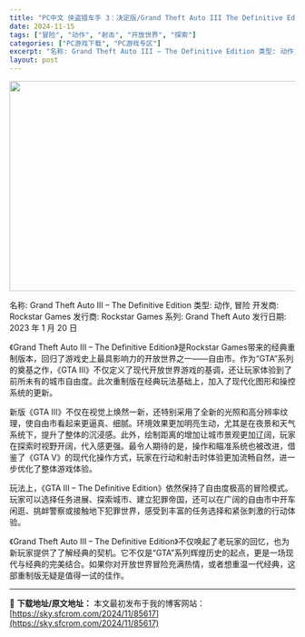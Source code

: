```yaml
---
title: "PC中文 侠盗猎车手 3：决定版/Grand Theft Auto III The Definitive Edition v1.112.48699928 4.10G"
date: 2024-11-15
tags: ["冒险", "动作", "射击", "开放世界", "探索"]
categories: ["PC游戏下载", "PC游戏专区"]
excerpt: "名称: Grand Theft Auto III – The Definitive Edition 类型: 动作, 冒险 开发商: Rockstar Games 发行商: Rockstar Games 系列: Grand Theft Auto 发行日期: 2023 年 1 月 20 日 《Grand&hellip;"
layout: post
---
```


<img class="aligncenter size-full wp-image-85618" src="https://sky.sfcrom.com/wp-content/uploads/2024/11/202411142322021.webp" alt="" width="660" height="370" />

名称: Grand Theft Auto III – The Definitive Edition
类型: 动作, 冒险
开发商: Rockstar Games
发行商: Rockstar Games
系列: Grand Theft Auto
发行日期: 2023 年 1 月 20 日

《Grand Theft Auto III – The Definitive Edition》是Rockstar Games带来的经典重制版本，回归了游戏史上最具影响力的开放世界之一——自由市。作为“GTA”系列的奠基之作，《GTA III》不仅定义了现代开放世界游戏的基调，还让玩家体验到了前所未有的城市自由度。此次重制版在经典玩法基础上，加入了现代化图形和操控系统的更新。

新版《GTA III》不仅在视觉上焕然一新，还特别采用了全新的光照和高分辨率纹理，使自由市看起来更逼真、细腻。环境效果更加明亮生动，尤其是在夜景和天气系统下，提升了整体的沉浸感。此外，绘制距离的增加让城市景观更加辽阔，玩家在探索时视野开阔，代入感更强。最令人期待的是，操作和瞄准系统也被改进，借鉴了《GTA V》的现代化操作方式，玩家在行动和射击时体验更加流畅自然，进一步优化了整体游戏体验。

玩法上，《GTA III – The Definitive Edition》依然保持了自由度极高的冒险模式。玩家可以选择任务进展、探索城市、建立犯罪帝国，还可以在广阔的自由市中开车闲逛、挑衅警察或接触地下犯罪世界，感受到丰富的任务选择和紧张刺激的行动体验。

《Grand Theft Auto III – The Definitive Edition》不仅唤起了老玩家的回忆，也为新玩家提供了了解经典的契机。它不仅是“GTA”系列辉煌历史的起点，更是一场现代与经典的完美结合。如果你对开放世界冒险充满热情，或者想重温一代经典，这部重制版无疑是值得一试的佳作。

---
📖 **下载地址/原文地址：** 本文最初发布于我的博客网站：[https://sky.sfcrom.com/2024/11/85617](https://sky.sfcrom.com/2024/11/85617)
